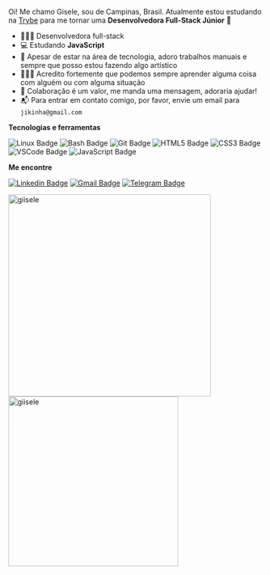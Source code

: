 Oi! Me chamo Gisele, sou de Campinas, Brasil. Atualmente estou estudando na [Trybe](https://www.betrybe.com/) para me tornar uma **Desenvolvedora Full-Stack Júnior** :rocket:

- 👩🏽‍💻 Desenvolvedora full-stack
- 💻 Estudando **JavaScript**
- 🎨 Apesar de estar na área de tecnologia, adoro trabalhos manuais e sempre que posso estou fazendo algo artístico
- 👩🏽‍🎓 Acredito fortemente que podemos sempre aprender alguma coisa com alguém ou com alguma situação
- 💬 Colaboração é um valor, me manda uma mensagem, adoraria ajudar!
- 📬 Para entrar em contato comigo, por favor, envie um email para `jikinha@gmail.com` 

**Tecnologias e ferramentas**

![Linux Badge](https://img.shields.io/badge/-Linux-042423?style=flat-square&logo=linux&logoColor=white)
![Bash Badge](https://img.shields.io/badge/-Bash-042423?style=flat-square&logo=gnu-bash&logoColor=white)
![Git Badge](https://img.shields.io/badge/-Git-042423?style=flat-square&logo=git&logoColor=white)
![HTML5 Badge](https://img.shields.io/badge/-HTML-042423?style=flat-square&logo=html5&logoColor=white)
![CSS3 Badge](https://img.shields.io/badge/-CSS-042423?style=flat-square&logo=css3&logoColor=white)
![VSCode Badge](https://img.shields.io/badge/-VSCode-042423?style=flat-square&logo=visual-studio-code&logoColor=white)
![JavaScript Badge](https://img.shields.io/badge/-JavaScript-042423?style=flat-square&logo=javascript&logoColor=white)



**Me encontre**

[![Linkedin Badge](https://img.shields.io/badge/-LinkedIn-042423?style=flat-square&logo=Linkedin&logoColor=white&link=https://www.linkedin.com/in/giselecosta/)](https://www.linkedin.com/in/giselecosta/)
[![Gmail Badge](https://img.shields.io/badge/-Gmail-042423?style=flat-square&logo=Gmail&logoColor=white&link=mailto:jikinha@gmail.com)](mailto:jikinha@gmail.com)
[![Telegram Badge](https://img.shields.io/badge/-Telegram-042423?style=flat-square&logo=Telegram&logoColor=white&link=https://t.me/Giisele)](https://t.me/Giisele)


<a href="https://github.com/giisele">
  <img align="center" width="400px" src="https://github-readme-stats.vercel.app/api?username=giisele&show_icons=true&theme=dracula" alt="giisele" />
</a>

<a href="https://github.com/giisele">
  <img align="center" width="336px" src="https://github-readme-stats.vercel.app/api/top-langs/?username=giisele&layout=compact&theme=dracula" alt="giisele" />
</a>



<!--<img src="https://komarev.com/ghpvc/?username=giisele&label=views&color=0fa36b" align="left"/>-->
<!--
**giisele/giisele** is a ✨ _special_ ✨ repository because its `README.md` (this file) appears on your GitHub profile.

Here are some ideas to get you started:

- 🔭 I’m currently working on ...
- 🌱 I’m currently learning ...
- 👯 I’m looking to collaborate on ..
- 💬 Ask me about ...
- 📫 How to reach me: ...
- 😄 Pronouns: ...
- ⚡ Fun fact: ...-->
